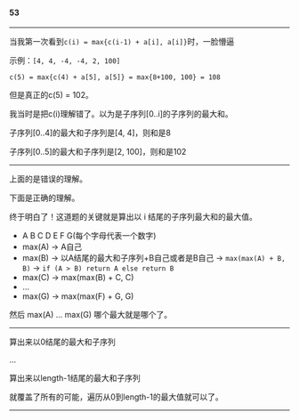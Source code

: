 #### 53

-----------------------------------

当我第一次看到```c(i) = max{c(i-1) + a[i], a[i]}```时，一脸懵逼

示例：```[4, 4, -4, -4, 2, 100]```

```c(5) = max{c(4) + a[5], a[5]} = max{8+100, 100} = 108```

但是真正的c(5) = 102。

我当时是把c(i)理解错了。以为是子序列[0..i]的子序列的最大和。

子序列[0..4]的最大和子序列是[4, 4]，则和是8

子序列[0..5]的最大和子序列是[2, 100]，则和是102

-----------------------------------
上面的是错误的理解。


下面是正确的理解。

终于明白了！这道题的关键就是算出以 i 结尾的子序列最大和的最大值。

 - A B C D E F G(每个字母代表一个数字)
 - max(A) -> A自己
 - max(B) -> 以A结尾的最大和子序列+B自己或者是B自己 -> ```max(max(A) + B, B)``` -> ```if (A > B) return A else return B```
 - max(C) -> max(max(B) + C, C)
 - …
 - max(G) -> max(max(F) + G, G)

然后 max(A) … max(G) 哪个最大就是哪个了。

-----------------------------------

算出来以0结尾的最大和子序列

...

算出来以length-1结尾的最大和子序列

就覆盖了所有的可能，遍历从0到length-1的最大值就可以了。

-----------------------------------

